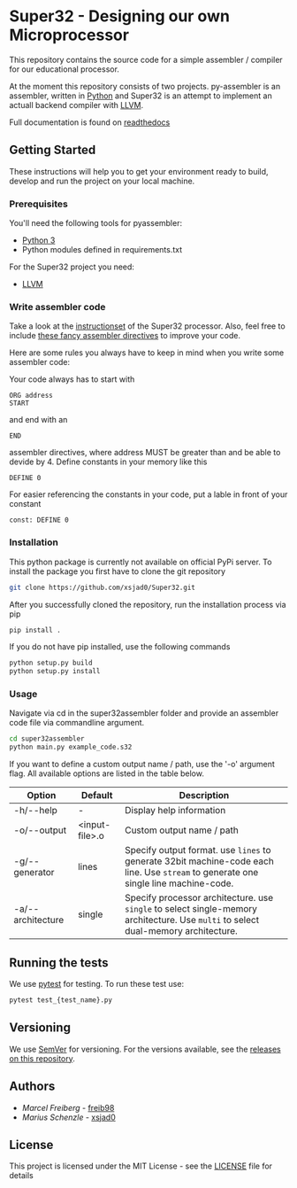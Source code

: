 # Super32 - Designing our own Microprocessor

This repository contains the source code for a simple assembler / compiler for our educational processor.

At the moment this repository consists of two projects. py-assembler is an assembler, written in [Python](https://www.python.org/) and Super32 is an attempt to implement an actuall backend compiler with [LLVM](https://llvm.org/).

Full documentation is found on [readthedocs](super32.readthedocs.io/en/mkdocs_documentation)

## Getting Started

These instructions will help you to get your environment ready to build, develop and run the project on your local machine.

### Prerequisites

You'll need the following tools for pyassembler:

- [Python 3](https://www.python.org/)
- Python modules defined in requirements.txt

For the Super32 project you need:

- [LLVM](https://llvm.org/)

### Write assembler code

Take a look at the [instructionset](https://github.com/xsjad0/Super32/blob/master/app/instructionset.json) of the Super32 processor.
Also, feel free to include [these fancy assembler directives](https://github.com/xsjad0/Super32/blob/master/app/pyassembler/preprocessor/asmdirectives.py) to improve your code.

Here are some rules you always have to keep in mind when you write some assembler code:

Your code always has to start with
```Assembler
ORG address
START
```
and end with an
```Assembler
END
```
assembler directives, where address MUST be greater than and be able to devide by 4.
Define constants in your memory like this
```Assembler
DEFINE 0
```
For easier referencing the constants in your code, put a lable in front of your constant
```Assembler
const: DEFINE 0
```

### Installation

This python package is currently not available on official PyPi server. To install the package
you first have to clone the git repository

```Bash
git clone https://github.com/xsjad0/Super32.git
```

After you successfully cloned the repository, run the installation process via pip

```Bash
pip install .
```

If you do not have pip installed, use the following commands

```Bash
python setup.py build
python setup.py install
```

### Usage

Navigate via cd in the super32assembler folder and provide an assembler code file
via commandline argument.

```Bash
cd super32assembler
python main.py example_code.s32
```

If you want to define a custom output name / path, use the '-o' argument flag.
All available options are listed in the table below.

Option | Default | Description
-|-|-
-h/--help | - | Display help information
-o/--output | \<input-file\>.o | Custom output name / path
-g/--generator | lines | Specify output format. use ```lines``` to generate 32bit machine-code each line. Use ```stream``` to generate one single line machine-code.
-a/--architecture | single | Specify processor architecture. use ```single``` to select single-memory architecture. Use ```multi``` to select dual-memory architecture.

## Running the tests

We use [pytest](https://docs.pytest.org/en/latest/) for testing. To run these test use:

```Bash
pytest test_{test_name}.py
```

## Versioning

We use [SemVer](http://semver.org/) for versioning. For the versions available, see the [releases on this repository](https://github.com/xsjad0/Super32/releases).

## Authors

- *Marcel Freiberg* - [freib98](https://github.com/freib98)
- *Marius Schenzle* - [xsjad0](https://github.com/xsjad0)

## License

This project is licensed under the MIT License - see the [LICENSE](https://github.com/xsjad0/Super32/blob/master/LICENSE) file for details

